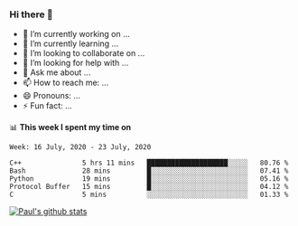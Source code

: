 ### Hi there 👋

- 🔭 I’m currently working on ...
- 🌱 I’m currently learning ...
- 👯 I’m looking to collaborate on ...
- 🤔 I’m looking for help with ...
- 💬 Ask me about ...
- 📫 How to reach me: ...
- 😄 Pronouns: ...
- ⚡ Fun fact: ...

📊 **This week I spent my time on**
<!--START_SECTION:waka-->
```text
Week: 16 July, 2020 - 23 July, 2020

C++               5 hrs 11 mins   ████████████████████░░░░░   80.76 % 
Bash              28 mins         █░░░░░░░░░░░░░░░░░░░░░░░░   07.41 % 
Python            19 mins         █░░░░░░░░░░░░░░░░░░░░░░░░   05.16 % 
Protocol Buffer   15 mins         █░░░░░░░░░░░░░░░░░░░░░░░░   04.12 % 
C                 5 mins          ░░░░░░░░░░░░░░░░░░░░░░░░░   01.33 %
```
<!--END_SECTION:waka-->


[![Paul's github stats](https://github-readme-stats.vercel.app/api?username=mickeyouyou&theme=dracula&show_icons=true)](https://github.com/anuraghazra/github-readme-stats)
